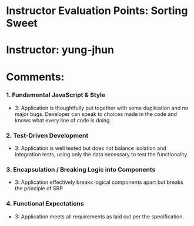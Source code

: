 # Instructor Evaluation Points: Sorting Sweet
# Instructor: yung-jhun
# Comments:

### 1. Fundamental JavaScript & Style

* 3: Application is thoughtfully put together with some duplication and no major bugs. Developer can speak to choices made in the code and knows what every line of code is doing.

### 2. Test-Driven Development

* 3: Application is well tested but does not balance isolation and integration tests, using only the data necessary to test the functionality

### 3. Encapsulation / Breaking Logic into Components


* 3: Application effectively breaks logical components apart but breaks the principle of SRP

### 4. Functional Expectations

* 3: Application meets all requirements as laid out per the specification.
